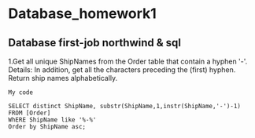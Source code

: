 # Database_homework1
Database first-job northwind &amp; sql
---------------------------------------
1.Get all unique ShipNames from the Order table that contain a hyphen '-'.
Details: In addition, get all the characters preceding the (first) hyphen. Return ship 
names alphabetically.

`My code`
```
SELECT distinct ShipName, substr(ShipName,1,instr(ShipName,'-')-1)
FROM [Order]
WhERE ShipName like '%-%'
Order by ShipName asc;
```
